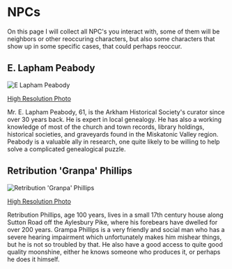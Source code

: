# NPCs
On this page I will collect all NPC's you interact with, some of them will be neighbors or other reoccuring characters, but also some characters that show up in some specific cases, that could perhaps reoccur. 

## E. Lapham Peabody
![E  Lapham Peabody](https://user-images.githubusercontent.com/107671583/227541297-f34594a8-7249-4cf3-90ca-dc0592a27297.png)

[High Resolution Photo](https://user-images.githubusercontent.com/107671583/227539756-33e6816c-1425-49d2-93c0-e8f117c0731e.png)

Mr. E. Lapham Peabody, 61, is the Arkham Historical Society's curator since over 30 years back. He is expert in local genealogy. He has also a working knowledge
of most of the church and town records, library holdings, historical societies, and graveyards found in the Miskatonic Valley region. Peabody is a valuable ally in
research, one quite likely to be willing to help solve a complicated genealogical puzzle.

## Retribution 'Granpa' Phillips
![Retribution 'Granpa' Phillips](https://user-images.githubusercontent.com/107671583/227552836-ecbedb20-d41c-4b7d-a820-988572dc5ef6.png)

[High Resolution Photo](https://user-images.githubusercontent.com/107671583/227552870-10efc2bf-8363-4293-97ec-fefc4be913da.png)

Retribution Phillips, age 100 years, lives in a small 17th century house along Sutton Road off the Aylesbury Pike, where his forebears have dwelled for over 200 years.
Grampa Phillips is a very friendly and social man who has a severe hearing impairment which unfortunately makes him mishear things, but he is not so troubled by that.
He also have a good access to quite good quality moonshine, either he knows someone who produces it, or perhaps he does it himself.

